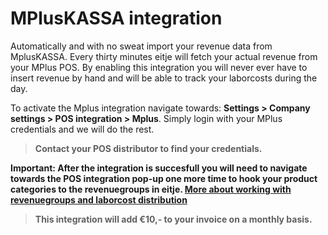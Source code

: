 # MPlusKASSA integration

Automatically and with no sweat import your revenue data from MplusKASSA. Every thirty minutes eitje will fetch your actual revenue from your MPlus POS. By enabling this integration you will never ever have to insert revenue by hand and will be able to track your laborcosts during the day.

To activate the Mplus integration navigate towards: **Settings > Company settings > POS integration > Mplus**. Simply login with your MPlus credentials and we will do the rest. 

> **Contact your POS distributor to find your credentials.**

**Important: After the integration is succesfull you will need to navigate towards the POS integration pop-up one more time to hook your product categories to the revenuegroups in eitje. [More about working with revenuegroups and laborcost distribution](/en/instellingen?id=laborcost-distribution)**


> **This integration will add €10,- to your invoice on a monthly basis.**